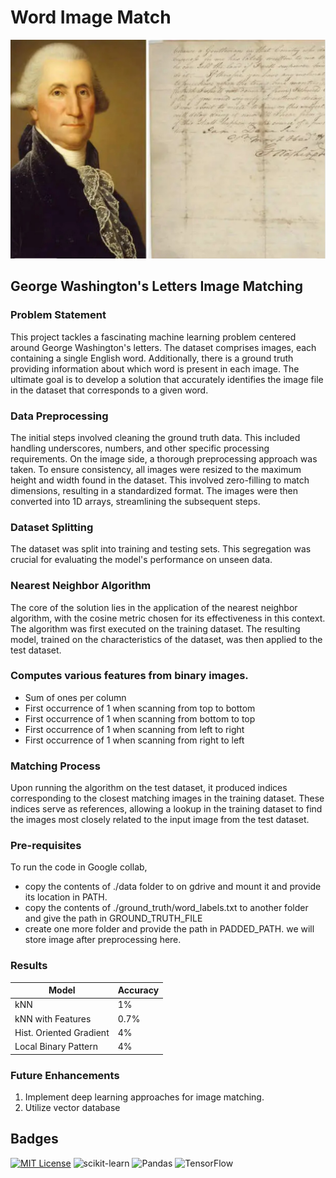 # Word Image Match
<img src="./img/header.jpeg" alt="Stroke" height="350" width="700">

## George Washington's Letters Image Matching
### Problem Statement
This project tackles a fascinating machine learning problem centered around George Washington's letters. The dataset comprises images, each containing a single English word. Additionally, there is a ground truth providing information about which word is present in each image. The ultimate goal is to develop a solution that accurately identifies the image file in the dataset that corresponds to a given word.

### Data Preprocessing
The initial steps involved cleaning the ground truth data. This included handling underscores, numbers, and other specific processing requirements. On the image side, a thorough preprocessing approach was taken. To ensure consistency, all images were resized to the maximum height and width found in the dataset. This involved zero-filling to match dimensions, resulting in a standardized format. The images were then converted into 1D arrays, streamlining the subsequent steps.

### Dataset Splitting
The dataset was split into training and testing sets. This segregation was crucial for evaluating the model's performance on unseen data.

### Nearest Neighbor Algorithm
The core of the solution lies in the application of the nearest neighbor algorithm, with the cosine metric chosen for its effectiveness in this context. The algorithm was first executed on the training dataset. The resulting model, trained on the characteristics of the dataset, was then applied to the test dataset.

### Computes various features from binary images.
-  Sum of ones per column
-  First occurrence of 1 when scanning from top to bottom
-  First occurrence of 1 when scanning from bottom to top
-  First occurrence of 1 when scanning from left to right
-  First occurrence of 1 when scanning from right to left

### Matching Process
Upon running the algorithm on the test dataset, it produced indices corresponding to the closest matching images in the training dataset. These indices serve as references, allowing a lookup in the training dataset to find the images most closely related to the input image from the test dataset.

### Pre-requisites  
To run the code in Google collab, 
- copy the contents of ./data folder to on gdrive and mount it and provide its location in PATH.
- copy the contents of ./ground_truth/word_labels.txt to another folder and give the path in GROUND_TRUTH_FILE
- create one more folder and provide the path in PADDED_PATH. we will store image after preprocessing here.

### Results 

| Model | Accuracy | 
|----------|----------|
| kNN| 1% |
| kNN with Features| 0.7% |
| Hist. Oriented Gradient| 4% |
| Local Binary Pattern| 4% |

### Future Enhancements
1. Implement deep learning approaches for image matching.
2. Utilize vector database

## Badges
[![MIT License](https://img.shields.io/badge/License-MIT-green.svg)](https://choosealicense.com/licenses/mit/)
![scikit-learn](https://img.shields.io/badge/scikit--learn-%23F7931E.svg?style=for-the-badge&logo=scikit-learn&logoColor=white)
![Pandas](https://img.shields.io/badge/pandas-%23150458.svg?style=for-the-badge&logo=pandas&logoColor=white)
![TensorFlow](https://img.shields.io/badge/TensorFlow-%23FF6F00.svg?style=for-the-badge&logo=TensorFlow&logoColor=white)

